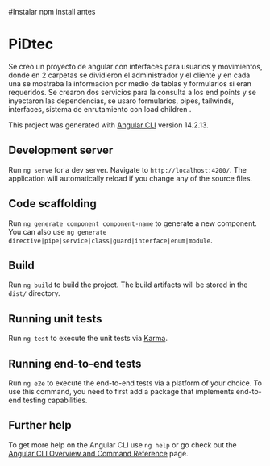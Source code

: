 #Instalar npm install antes
# PiDtec

Se creo un proyecto de angular con interfaces para usuarios y movimientos, donde en 2 carpetas se dividieron el administrador y el cliente y en cada una se mostraba la informacion por medio de tablas y formularios si eran requeridos. Se crearon dos servicios para la consulta a los end points y se inyectaron las dependencias, se usaro formularios, pipes, tailwinds, interfaces, sistema de enrutamiento con load children .

This project was generated with [Angular CLI](https://github.com/angular/angular-cli) version 14.2.13.

## Development server

Run `ng serve` for a dev server. Navigate to `http://localhost:4200/`. The application will automatically reload if you change any of the source files.

## Code scaffolding

Run `ng generate component component-name` to generate a new component. You can also use `ng generate directive|pipe|service|class|guard|interface|enum|module`.

## Build

Run `ng build` to build the project. The build artifacts will be stored in the `dist/` directory.

## Running unit tests

Run `ng test` to execute the unit tests via [Karma](https://karma-runner.github.io).

## Running end-to-end tests

Run `ng e2e` to execute the end-to-end tests via a platform of your choice. To use this command, you need to first add a package that implements end-to-end testing capabilities.

## Further help

To get more help on the Angular CLI use `ng help` or go check out the [Angular CLI Overview and Command Reference](https://angular.io/cli) page.
